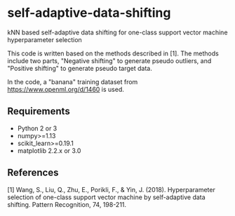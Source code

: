 # self-adaptive-data-shifting
kNN based self-adaptive data shifting for one-class support vector machine hyperparameter selection

This code is written based on the methods described in [1]. The methods include two parts, "Negative shifting" to generate pseudo outliers, and "Positive shifting" to generate pseudo target data.

In the code, a "banana" training dataset from https://www.openml.org/d/1460 is used.

## Requirements
* Python 2 or 3
* numpy>=1.13
* scikit_learn>=0.19.1
* matplotlib 2.2.x or 3.0

## References
[1] Wang, S., Liu, Q., Zhu, E., Porikli, F., & Yin, J. (2018). Hyperparameter selection of one-class support vector machine by self-adaptive data shifting. Pattern Recognition, 74, 198-211.
